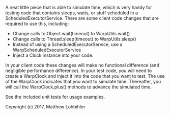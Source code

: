 A neat little piece that is able to simulate time, which is very handy for testing code that contains sleeps, waits,
or stuff scheduled in a ScheduledExecutorService. There are some client code changes that are required to use this, including:

* Change calls to Object.wait(timeout) to WarpUtils.wait()
* Change calls to Thread.sleep(timeout) to WarpUtils.sleep()
* Instead of using a ScheduledExecutorService, use a WarpScheduledExecutorService
* Inject a Clock instance into your code.

In your client code these changes will make no functional difference (and negligible performance difference). In your test code, you will need to create a WarpClock and inject it into the code that you want to test. The use of the WarpClock indicates that you want to simulate time. Thereafter, you will call the WarpClock.plus() methods to advance the simulated time.

See the included unit tests for usage examples.

Copyright (c) 2017, Matthew Lohbihler
